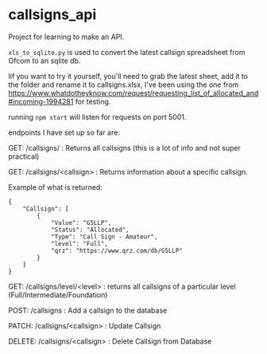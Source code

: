# callsigns_api

Project for learning to make an API. 

`xls_to_sqlite.py` is used to convert the latest callsign spreadsheet from Ofcom to an sqlite db. 

Iif you want to try it yourself, you'll need to grab the latest sheet, add it to the folder and rename it to callsigns.xlsx, I've been using the one from https://www.whatdotheyknow.com/request/requesting_list_of_allocated_and#incoming-1994281 for testing. 

running `npm start` will listen for requests on port 5001. 

endpoints I have set up so far are: 

GET: /callsigns/ : Returns all callsigns (this is a lot of info and not super practical) 

GET: /callsigns/\<callsign\> : Returns information about a specific callsign. 
  
Example of what is returned:
```
{
    "Callsign": [
        {
            "Value": "G5LLP",
            "Status": "Allocated",
            "Type": "Call Sign - Amateur",
            "level": "Full",
            "qrz": "https://www.qrz.com/db/G5LLP"
        }
    ]
}
```
  
GET: /callsigns/level/\<level\> : returns all callsigns of a particular level (Full/Intermediate/Foundation) 
  
POST: /callsigns : Add a callsign to the database

PATCH: /callsigns/\<callsign\> : Update Callsign
  
DELETE: /callsigns/\<callsign\> : Delete Callsign from Database
  
